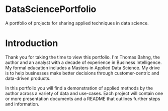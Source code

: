 # DataSciencePortfolio
A portfolio of projects for sharing applied techniques in data science.

# Introduction
Thank you for taking the time to view this portfolio. I'm Thomas Bahng, the author and an analyst with a decade of experience in Business Intelligence. My formal education includes a Masters in Applied Data Science. My drive is to help businesses make better decisions through customer-centric and data-driven products.

In this portfolio you will find a demonstration of applied methods by the author across a variety of data and use-cases. Each project will contain one or more presentation documents and a README that outlines further steps and information. 
